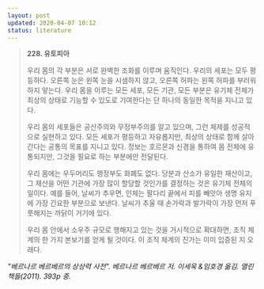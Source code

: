 ```yaml
---
layout: post
updated: 2020-04-07 10:12
status: literature
---
```


>**228. 유토피아**
>
> 우리 몸의 각 부분은 서로 완벽한 조화를 이루며 움직인다. 우리의 세포는 모두 평등하다. 오른쪽 눈은 왼쪽 눈을 시샘하지 않고, 오른쪽 허파는 왼쪽 허파를 부러워하지 앟는다. 우리 몸을 이루는 모든 세포, 모든 기관, 모든 부분은 유기체 전체가 최상의 상태로 기능할 수 있도로 기여한다는 단 하나의 동일한 목적을 지니고 있다.
>
> 우리 몸의 세포들은 공산주의와 무정부주의를 알고 있으며, 그런 체제를 성공적으로 실현하고 있다. 모든 세포가 평등하고 자유롭지만, 최상의 상태로 함께 살아간다는 공통의 목표를 지니고 있다. 정보는 호르몬과 신경을 통하여 몸 전체에 유통되지만, 그것을 필요로 하는 부분에만 전달된다.
>
> 우리 몸에는 우두머리도 행정부도 화폐도 없다. 당분과 산소가 유일한 재산이고, 그 재산을 어떤 기관에 가장 많이 할당할 것인가를 결정하는 것은 유기체 전체의 일이다. 예를 들어, 날씨가 추우면, 인체는 팔다리 끝에서 피를 빼앗아 생명 유지에 가장 긴요한 부분으로 보낸다. 날씨가 추울 때 손가락과 발가락이 가장 먼저 푸릇해지는 까닭이 거기에 있다.
>
> 우리 몸 안에서 소우주 규모로 행해지고 있는 것을 거시적으로 확대하면, 조직 체계의 한 가지 본보기를 얻게 될 것이다. 이 조직 체계의 진가는 이미 입증된 지 오래다.

*"베르나르 베르베르의 상상력 사전". 베르나르 베르베르 저. 이세욱 &임호경 옮김. 열린책들(2011). 393p 중.*
